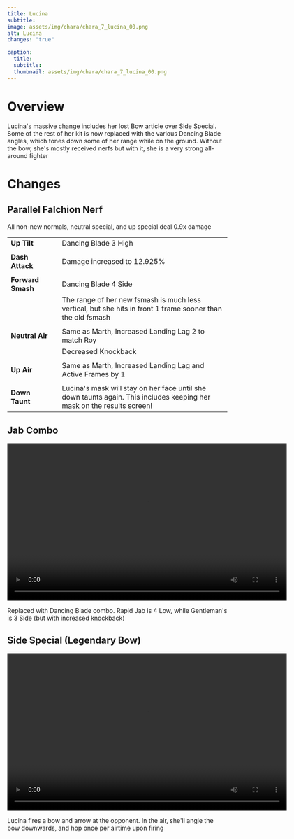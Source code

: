 ```yaml
---
title: Lucina
subtitle: 
image: assets/img/chara/chara_7_lucina_00.png
alt: Lucina
changes: "true"

caption:
  title:
  subtitle: 
  thumbnail: assets/img/chara/chara_7_lucina_00.png
---
```


# Overview 

Lucina's massive change includes her lost Bow article over Side Special. Some of the rest of her kit is now replaced with the various Dancing Blade angles, which tones down some of her range while on the ground. Without the bow, she's mostly received nerfs but with it, she is a very strong all-around fighter

# Changes

## Parallel Falchion Nerf
All non-new normals, neutral special, and up special deal 0.9x damage


| |  |  |
| :----------- | :-----: | ----------- |
| **Up Tilt** | | Dancing Blade 3 High |
| | | |
| **Dash Attack** | | Damage increased to 12.925% |
| | | |
| **Forward Smash** | | Dancing Blade 4 Side |
|  |  | The range of her new fsmash is much less vertical, but she hits in front 1 frame sooner than the old fsmash |
| | | |
| **Neutral Air** | | Same as Marth, Increased Landing Lag 2 to match Roy |
|  |  | Decreased Knockback |
| | | |
| **Up Air** | | Same as Marth, Increased Landing Lag and Active Frames by 1 |
| | | |
| **Down Taunt** | | Lucina's mask will stay on her face until she down taunts again. This includes keeping her mask on the results screen! |

## Jab Combo
<video src="https://csharpm7.github.io/Ultimate14/assets/img/videos/lucina_jab.mp4" width="640" height="360" controls></video>

Replaced with Dancing Blade combo. Rapid Jab is 4 Low, while Gentleman's is 3 Side (but with increased knockback)

## Side Special (Legendary Bow)

<video src="https://csharpm7.github.io/Ultimate14/assets/img/videos/lucina_specials.mp4" width="640" height="360" controls></video>

Lucina fires a bow and arrow at the opponent. In the air, she'll angle the bow downwards, and hop once per airtime upon firing